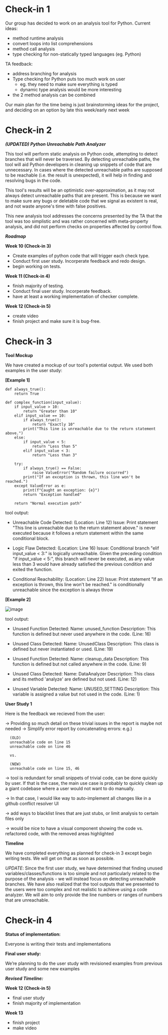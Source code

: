 # Check-in 1
Our group has decided to work on an analysis tool for Python.
Current ideas:
- method runtime analysis
- convert loops into list comprehensions
- method call analysis
- type checking for non-statically typed languages (eg. Python)

TA feedback:
- address branching for analysis
- Type checking for Python puts too much work on user 
   - eg. they need to make sure everything is typed
   - dynamic type analysis would be more interesting
- the 2 method analysis can be combined


Our main plan for the time being is just brainstorming ideas for the project, and deciding on an option by late this week/early next week

# Check-in 2

_**(UPDATED) Python Unreachable Path Analyzer**_

This tool will perform static analysis on Python code, attempting to detect branches that will never be traversed. By detecting unreachable paths, the tool will aid Python developers in cleaning up snippets of code that are unnecessary. In cases where the detected unreachable paths are supposed to be reachable (i.e. the result is unexpected), it will help in finding and resolving bugs in the code.

This tool's results will be an optimistic over-approximation, as it may not always detect unreachable paths that are present. This is because we want to make sure any bugs or deletable code that we signal as existent is real, and not waste anyone's time with false positives.

This new analysis tool addresses the concerns presented by the TA that the tool was too simplistic and was rather concerned with meta-property analysis, and did not perform checks on properties affected by control flow.

_**Roadmap**_

**Week 10 (Check-in 3)**

- Create examples of python code that will trigger each check type.
- Conduct first user study. Incorperate feedback and redo design.
- begin working on tests.

**Week 11 (Check-in 4)**

- finish majority of testing. 
- Conduct final user study. Incorperate feedback.
- have at least a working implementation of checker complete.

**Week 12 (Check-in 5)**

- create video
- finish project and make sure it is bug-free.


# Check-in 3 

**Tool Mockup**

We have created a mockup of our tool's potential output. We used both examples in the user study:

**[Example 1]**

```
def always_true():
    return True

def complex_function(input_value):
    if input_value > 10:
        return "Greater than 10"
    elif input_value == 10:
        if always_true():
            return "Exactly 10"
        print("This line is unreachable due to the return statement above.")
    else:
        if input_value < 5:
            return "Less than 5"
        elif input_value < 3:
            return "Less than 3"

    try:
        if always_true() == False:
            raise ValueError("Random failure occurred")
        print("If an exception is thrown, this line won't be reached.")
    except ValueError as e:
        print(f"Caught an exception: {e}")
        return "Exception handled"

    return "Normal execution path"
```

tool output:

- Unreachable Code Detected:
(Location: Line 12)
Issue: Print statement "This line is unreachable due to the return statement above." is never executed because it follows a return statement within the same conditional block.

- Logic Flaw Detected:
(Location: Line 16)
Issue: Conditional branch "elif input_value < 3:" is logically unreachable. Given the preceding condition "if input_value < 5:", this branch will never be executed, as any value less than 3 would have already satisfied the previous condition and exited the function.

- Conditional Reachability:
(Location: Line 22)
Issue: Print statement "If an exception is thrown, this line won't be reached." is conditionally unreachable since the exception is always throw

**[Example 2]**

![image](https://media.github.students.cs.ubc.ca/user/4234/files/98c01db0-1a8d-4a99-aeb3-03bf3a8a3771)

tool output:

- Unused Function Detected:
Name: unused_function
Description: This function is defined but never used anywhere in the code.
(Line: 16)

- Unused Class Detected:
Name: UnusedClass
Description: This class is defined but never instantiated or used.
(Line: 19)

- Unused Function Detected:
Name: cleanup_data
Description: This function is defined but not called anywhere in the code.
(Line: 9)

- Unused Class Detected:
Name: DataAnalyzer
Description: This class and its method 'analyze' are defined but not used.
(Line: 12)

- Unused Variable Detected:
Name: UNUSED_SETTING
Description: This variable is assigned a value but not used in the code.
(Line: 1)


**User Study 1**

Here is the feedback we recieved from the user:

-> Providing so much detail on these trivial issues in the report is maybe not needed
  -> Simplify error report by concatenating errors:
      e.g.)
      
      (OLD)
      unreachable code on line 15
      unreachable code on line 46

      vs.

      (NEW)
      unreachable code on line 15, 46
      
-> tool is redundant for small snippets of trivial code, can be done quickly by user. If that is the case, the main use case is probably to quickly clean up a giant codebase where a user would not want to do manually. 

-> In that case, I would like way to auto-implement all changes like in a github conflict resolver UI

-> add ways to blacklist lines that are just stubs, or limit analysis to certain files only

-> would be nice to have a visual component showing the code vs. refactored code, with the removed areas highlighted

**Timeline**

We have completed everything as planned for check-in 3 except begin writing tests. We will get on that as soon as possible.

*UPDATE*:
Since the first user study, we have determined that finding unused variables/classes/functions is too simple and not particularly related to the purpose of the analysis - we will instead focus on detecting unreachable branches. We have also realized that the tool outputs that we presented to the users were too complex and not realistic to achieve using a code analyzer. We will aim to only provide the line numbers or ranges of numbers that are unreachable.

# Check-in 4
**Status of implementation:**

Everyone is writing their tests and implementations

**Final user study:**

We’re planning to do the user study with revisioned examples from previous user study and some new examples

_**Revised Timeline:**_

**Week 12 (Check-in 5)**
- final user study
- finish majority of implementation

**Week 13**
- finish project
- make video
